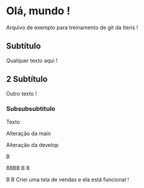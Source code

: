# Olá, mundo !

Arquivo de exemplo para treinamento de git da Iteris !

## Subtítulo

Qualquer texto aqui !

## 2 Subtítulo

Outro texto !

### Subsubsubtitulo

Texto

Alteração da main

Alteração da develop

B

BBBB
B
B

B
B
Criei uma tela de vendas e ela está funcional !
